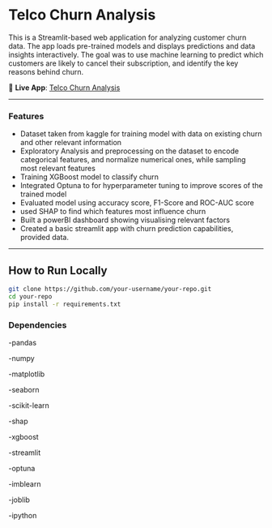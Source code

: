 # Telco Churn Analysis

This is a Streamlit-based web application for analyzing customer churn data. The app loads pre-trained models and displays predictions and data insights interactively.
The goal was to use machine learning to predict which customers are likely to cancel their subscription, and identify the key reasons behind churn.

🔗 **Live App**: [Telco Churn Analysis](https://telco-churn-analysis-qkqq9n3i8s8ifr5qfurj2w.streamlit.app/)

---
### Features
- Dataset taken from kaggle for training model with data on existing churn and other relevant information
- Exploratory Analysis and preprocessing on the dataset to encode categorical features, and normalize numerical ones, while sampling most relevant features
- Training XGBoost model to classify churn
- Integrated Optuna to for hyperparameter tuning to improve scores of the trained model
- Evaluated model using accuracy score, F1-Score and ROC-AUC score
- used SHAP to find which features most influence churn
- Built a powerBI dashboard showing visualising relevant factors
- Created a basic streamlit app with churn prediction capabilities, provided data.
---

##  How to Run Locally
   ```bash
   git clone https://github.com/your-username/your-repo.git
   cd your-repo
   pip install -r requirements.txt
```

### Dependencies
-pandas

-numpy

-matplotlib

-seaborn

-scikit-learn

-shap

-xgboost

-streamlit

-optuna

-imblearn

-joblib

-ipython
